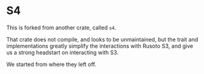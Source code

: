 # S4

This is forked from another crate, called `s4`.

That crate does not compile, and looks to be unmaintained,
but the trait and implementations greatly simplify the interactions
with Rusoto S3, and give us a strong headstart on interacting with S3.

We started from where they left off.

